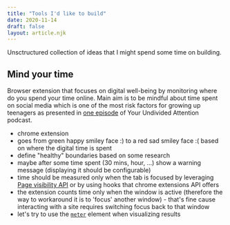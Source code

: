 ```yaml
---
title: "Tools I'd like to build"
date: 2020-11-14
draft: false
layout: article.njk
---
```


Unsctructured collection of ideas that I might spend some time on building.

## Mind your time

Browser extension that focuses on digital well-being by monitoring where do you spend your time online. Main aim is to be mindful about time spent on social media which is one of the most risk factors for growing up teenagers as presented in [one episode](https://podcasts.google.com/feed/aHR0cHM6Ly9mZWVkcy5zaW1wbGVjYXN0LmNvbS9yWjBjWWsxMg/episode/YzZlY2VmMDQtOTVkYS00ZmY2LWFmYTQtNDgyNDQ0YWIwZTJh?sa=X&ved=0CAUQkfYCahcKEwjw9PeaqYLtAhUAAAAAHQAAAAAQAQ) of Your Undivided Attention podcast.

- chrome extension
- goes from green happy smiley face :) to a red sad smiley face :( based on where the digital time is spent
- define "healthy" boundaries based on some research
- maybe after some time spent (30 mins, hour, ...) show a warning message (displaying it should be configurable)
- time should be measured only when the tab is focused by leveraging [Page visibility API](https://developer.mozilla.org/en-US/docs/Web/API/Page_Visibility_API) or by using hooks that chrome extensions API offers
- the extension counts time only when the window is active (therefore the way to workaround it is to 'focus' another window) - that's fine cause interacting with a site requires switching focus back to that window
- let's try to use the [<code>meter</code>](https://developer.mozilla.org/en-US/docs/Web/HTML/Element/meter) element when visualizing results
